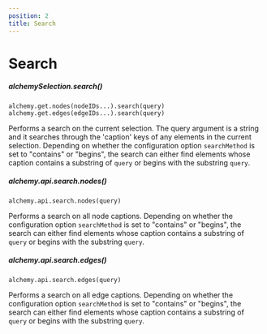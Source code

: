 ```yaml
---
position: 2
title: Search
---
```


# Search

<p></p>

##### alchemySelection.search()
<!-- -->
`alchemy.get.nodes(nodeIDs...).search(query)`
`alchemy.get.edges(edgeIDs...).search(query)`

Performs a search on the current selection.
The query argument is a string and it searches through the 'caption' keys of any elements in the current selection.
Depending on whether the configuration option `searchMethod` is set to "contains" or "begins", the search can either find elements whose caption contains a substring of `query` or begins with the substring `query`.

##### alchemy.api.search.nodes()
<!-- -->
`alchemy.api.search.nodes(query)`

Performs a search on all node captions.
Depending on whether the configuration option `searchMethod` is set to "contains" or "begins", the search can either find elements whose caption contains a substring of `query` or begins with the substring `query`.


##### alchemy.api.search.edges()
<!-- -->
`alchemy.api.search.edges(query)`

Performs a search on all edge captions.
Depending on whether the configuration option `searchMethod` is set to "contains" or "begins", the search can either find elements whose caption contains a substring of `query` or begins with the substring `query`.



